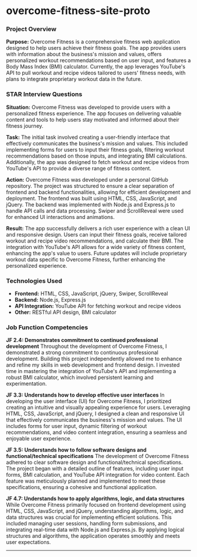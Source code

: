 # overcome-fitness-site-proto

### Project Overview

**Purpose:**
Overcome Fitness is a comprehensive fitness web application designed to help users achieve their fitness goals. The app provides users with information about the business's mission and values, offers personalized workout recommendations based on user input, and features a Body Mass Index (BMI) calculator. Currently, the app leverages YouTube's API to pull workout and recipe videos tailored to users' fitness needs, with plans to integrate proprietary workout data in the future.

### STAR Interview Questions

**Situation:**
Overcome Fitness was developed to provide users with a personalized fitness experience. The app focuses on delivering valuable content and tools to help users stay motivated and informed about their fitness journey.

**Task:**
The initial task involved creating a user-friendly interface that effectively communicates the business's mission and values. This included implementing forms for users to input their fitness goals, filtering workout recommendations based on those inputs, and integrating BMI calculations. Additionally, the app was designed to fetch workout and recipe videos from YouTube's API to provide a diverse range of fitness content.

**Action:**
Overcome Fitness was developed under a personal GitHub repository. The project was structured to ensure a clear separation of frontend and backend functionalities, allowing for efficient development and deployment. The frontend was built using HTML, CSS, JavaScript, and jQuery. The backend was implemented with Node.js and Express.js to handle API calls and data processing. Swiper and ScrollReveal were used for enhanced UI interactions and animations.

**Result:**
The app successfully delivers a rich user experience with a clean UI and responsive design. Users can input their fitness goals, receive tailored workout and recipe video recommendations, and calculate their BMI. The integration with YouTube's API allows for a wide variety of fitness content, enhancing the app's value to users. Future updates will include proprietary workout data specific to Overcome Fitness, further enhancing the personalized experience.

### Technologies Used

- **Frontend:** HTML, CSS, JavaScript, jQuery, Swiper, ScrollReveal
- **Backend:** Node.js, Express.js
- **API Integration:** YouTube API for fetching workout and recipe videos
- **Other:** RESTful API design, BMI calculator

### Job Function Competencies

**JF 2.4: Demonstrates commitment to continued professional development**
Throughout the development of Overcome Fitness, I demonstrated a strong commitment to continuous professional development. Building this project independently allowed me to enhance and refine my skills in web development and frontend design. I invested time in mastering the integration of YouTube's API and implementing a robust BMI calculator, which involved persistent learning and experimentation.

**JF 3.3: Understands how to develop effective user interfaces**
In developing the user interface (UI) for Overcome Fitness, I prioritized creating an intuitive and visually appealing experience for users. Leveraging HTML, CSS, JavaScript, and jQuery, I designed a clean and responsive UI that effectively communicates the business's mission and values. The UI includes forms for user input, dynamic filtering of workout recommendations, and video content integration, ensuring a seamless and enjoyable user experience.

**JF 3.5: Understands how to follow software designs and functional/technical specifications**
The development of Overcome Fitness adhered to clear software design and functional/technical specifications. The project began with a detailed outline of features, including user input forms, BMI calculation, and YouTube API integration for video content. Each feature was meticulously planned and implemented to meet these specifications, ensuring a cohesive and functional application.

**JF 4.7: Understands how to apply algorithms, logic, and data structures**
While Overcome Fitness primarily focused on frontend development using HTML, CSS, JavaScript, and jQuery, understanding algorithms, logic, and data structures was crucial for implementing efficient solutions. This included managing user sessions, handling form submissions, and integrating real-time data with Node.js and Express.js. By applying logical structures and algorithms, the application operates smoothly and meets user expectations.

---
